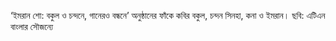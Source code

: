 ‘ইমরান শো: বকুল ও চন্দনে, গানেরও বন্ধনে’ অনুষ্ঠানের ফাঁকে কবির বকুল, চন্দন সিনহা, কনা ও ইমরান। ছবি: এটিএন বাংলার সৌজন্যে
